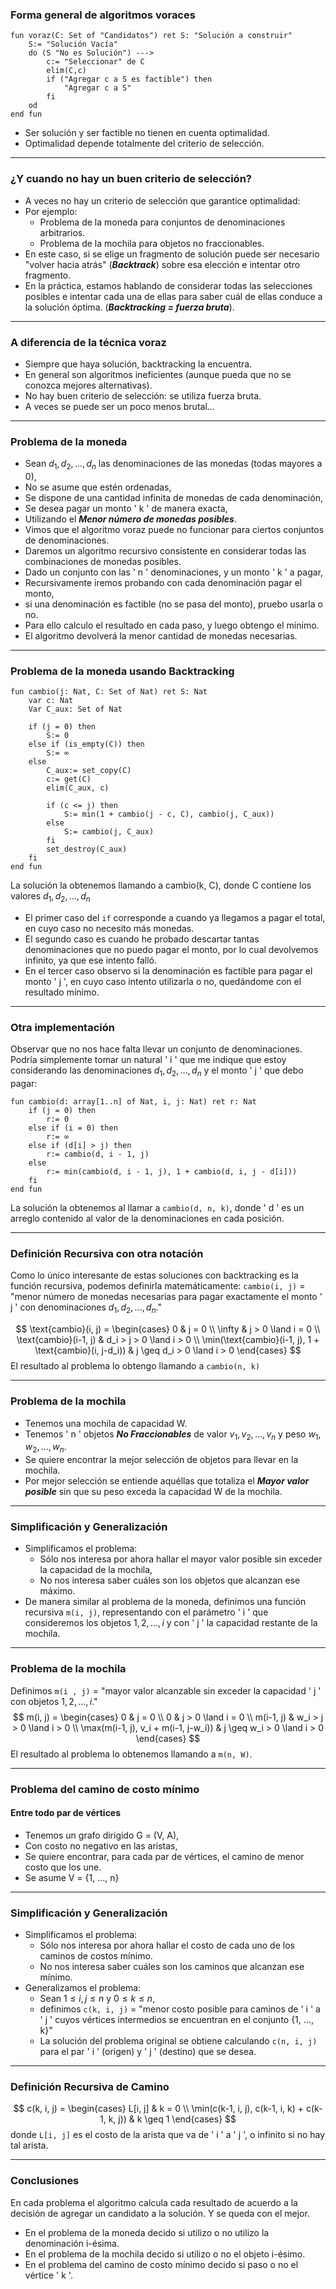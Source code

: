 ### Forma general de algoritmos voraces
```LenguajeDeLaMateria
fun voraz(C: Set of "Candidatos") ret S: "Solución a construir"
	S:= "Solución Vacía"
	do (S "No es Solución") --->
		c:= "Seleccionar" de C
		elim(C,c)
		if ("Agregar c a S es factible") then
			"Agregar c a S"
		fi
	od
end fun
```
- Ser solución y ser factible no tienen en cuenta optimalidad.
- Optimalidad depende totalmente del criterio de selección.
---
### ¿Y cuando no hay un buen criterio de selección?
- A veces no hay un criterio de selección que garantice optimalidad:
- Por ejemplo:
	- Problema de la moneda para conjuntos de denominaciones arbitrarios.
	- Problema de la mochila para objetos no fraccionables.
- En este caso, si se elige un fragmento de solución puede ser necesario "volver hacia atrás" (***Backtrack***) sobre esa elección e intentar otro fragmento.
- En la práctica, estamos hablando de considerar todas las selecciones posibles e intentar cada una de ellas para saber cuál de ellas conduce a la solución óptima. (***Backtracking = fuerza bruta***).
---
### A diferencia de la técnica voraz
- Siempre que haya solución, backtracking la encuentra.
- En general son algoritmos ineficientes (aunque pueda que no se conozca mejores alternativas).
- No hay buen criterio de selección: se utiliza fuerza bruta.
- A veces se puede ser un poco menos brutal...
---
### Problema de la moneda
- Sean $d_1, d_2, ..., d_n$ las denominaciones de las monedas (todas mayores a 0),
- No se asume que estén ordenadas,
- Se dispone de una cantidad infinita de monedas de cada denominación,
- Se desea pagar un monto ' k ' de manera exacta,
- Utilizando el ***Menor número de monedas posibles***.
- Vimos que el algoritmo voraz puede no funcionar para ciertos conjuntos de denominaciones.
- Daremos un algoritmo recursivo consistente en considerar todas las combinaciones de monedas posibles.
- Dado un conjunto con las ' n ' denominaciones, y un monto ' k ' a pagar,
- Recursivamente iremos probando con cada denominación pagar el monto,
- si una denominación es factible (no se pasa del monto), pruebo usarla o no.
- Para ello calculo el resultado en cada paso, y luego obtengo el mínimo.
- El algoritmo devolverá la menor cantidad de monedas necesarias.
---
### Problema de la moneda usando Backtracking
```LenguajeDeLaMateria
fun cambio(j: Nat, C: Set of Nat) ret S: Nat
	var c: Nat
	Var C_aux: Set of Nat

	if (j = 0) then
		S:= 0
	else if (is_empty(C)) then
		S:= ∞
	else
		C_aux:= set_copy(C)
		c:= get(C)
		elim(C_aux, c)

		if (c <= j) then
			S:= min(1 + cambio(j - c, C), cambio(j, C_aux))
		else
			S:= cambio(j, C_aux)
		fi
		set_destroy(C_aux)
	fi
end fun
```
La solución la obtenemos llamando a cambio(k, C), donde C contiene los valores $d_1, d_2, ..., d_n$
- El primer caso del `if` corresponde a cuando ya llegamos a pagar el total, en cuyo caso no necesito más monedas.
- El segundo caso es cuando he probado descartar tantas denominaciones que no puedo pagar el monto, por lo cual devolvemos infinito, ya que ese intento falló.
- En el tercer caso observo si la denominación es factible para pagar el monto ' j ', en cuyo caso intento utilizarla o no, quedándome con el resultado mínimo.
---
### Otra implementación
Observar que no nos hace falta llevar un conjunto de denominaciones. Podría simplemente tomar un natural ' i ' que me indique que estoy considerando las denominaciones $d_1, d_2, ..., d_n$ y el monto ' j ' que debo pagar:
```LenguajeDeLaMateria
fun cambio(d: array[1..n] of Nat, i, j: Nat) ret r: Nat
	if (j = 0) then
		r:= 0
	else if (i = 0) then 
		r:= ∞
	else if (d[i] > j) then
		r:= cambio(d, i - 1, j)
	else
		r:= min(cambio(d, i - 1, j), 1 + cambio(d, i, j - d[i]))
	fi
end fun
```
La solución la obtenemos al llamar a `cambio(d, n, k)`, donde ' d ' es un arreglo contenido al valor de la denominaciones en cada posición.

---
### Definición Recursiva con otra notación
Como lo único interesante de estas soluciones con backtracking es la función recursiva, podemos definirla matemáticamente:
`cambio(i, j)` = "menor número de monedas necesarias para pagar exactamente el monto  ' j ' con denominaciones $d_1, d_2, ..., d_n$."

$$
\text{cambio}(i, j) =
\begin{cases}
0 & j = 0 \\
\infty & j > 0 \land i = 0 \\
\text{cambio}(i-1, j) & d_i > j > 0 \land i > 0 \\
\min(\text{cambio}(i-1, j), 1 + \text{cambio}(i, j-d_i)) & j \geq d_i > 0 \land i > 0
\end{cases}
$$
El resultado al problema lo obtengo llamando a `cambio(n, k)`

---
### Problema de la mochila
- Tenemos una mochila de capacidad W.
- Tenemos ' n ' objetos ***No Fraccionables*** de valor $v_1, v_2, ..., v_n$ y peso $w_1, w_2, ..., w_n$.
- Se quiere encontrar la mejor selección de objetos para llevar en la mochila.
- Por mejor selección se entiende aquéllas que totaliza el ***Mayor valor posible*** sin que su peso exceda la capacidad W de la mochila.
---
### Simplificación y Generalización
- Simplificamos el problema:
	- Sólo nos interesa por ahora hallar el mayor valor posible sin exceder la capacidad de la mochila,
	- No nos interesa saber cuáles son los objetos que alcanzan ese máximo.
- De manera similar al problema de la moneda, definimos una función recursiva `m(i, j)`, representando con el parámetro ' i ' que consideremos los objetos $1, 2, ..., i$ y con ' j ' la capacidad restante de la mochila.
--- 
### Problema de la mochila 
Definimos `m(i , j)` = "mayor valor alcanzable sin exceder la capacidad ' j ' con objetos $1, 2, ..., i$."
$$
m(i, j) =
\begin{cases}
0 & j = 0 \\
0 & j > 0 \land i = 0 \\
m(i-1, j) & w_i > j > 0 \land i > 0 \\
\max(m(i-1, j), v_i + m(i-1, j-w_i)) & j \geq w_i > 0 \land i > 0
\end{cases}
$$
El resultado al problema lo obtenemos llamando a `m(n, W)`.

---
### Problema del camino de costo mínimo
#### Entre todo par de vértices
- Tenemos un grafo dirigido G = (V, A),
- Con costo no negativo en las aristas,
- Se quiere encontrar, para cada par de vértices, el camino de menor costo que los une.
- Se asume V = {1, ..., n}
---
### Simplificación y Generalización
- Simplificamos el problema: 
	- Sólo nos interesa por ahora hallar el costo de cada uno de los caminos de costos mínimo.
	- No nos interesa saber cuáles son los caminos que alcanzan ese mínimo.
- Generalizamos el problema:
	- Sean $1 ≤ i, j ≤ n$ y $0 ≤ k ≤ n$,
	- definimos `c(k, i, j)` = "menor costo posible para caminos de ' i ' a ' j ' cuyos vértices intermedios se encuentran en el conjunto {1, ..., k}"
	- La solución del problema original se obtiene calculando `c(n, i, j)` para el par ' i ' (origen) y ' j ' (destino) que se desea.
---
### Definición Recursiva de Camino
$$
c(k, i, j) =
\begin{cases}
L[i, j] & k = 0 \\
\min(c(k-1, i, j), c(k-1, i, k) + c(k-1, k, j)) & k \geq 1
\end{cases}
$$
donde `L[i, j]` es el costo de la arista que va de ' i ' a ' j ', o infinito si no hay tal arista.

---
### Conclusiones
En cada problema el algoritmo calcula cada resultado de acuerdo a la decisión de agregar un candidato a la solución. Y se queda con el mejor.
- En el problema de la moneda decido si utilizo o no utilizo la denominación i-ésima.
- En el problema de la mochila decido si utilizo o no el objeto i-ésimo.
- En el problema del camino de costo mínimo decido si paso o no el vértice ' k '.